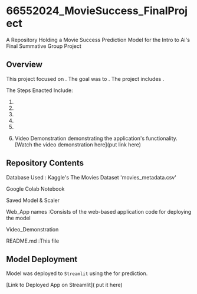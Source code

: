 # 66552024_MovieSuccess_FinalProject
A Repository Holding a Movie Success Prediction Model for the Intro to Ai's Final Summative Group Project 


## Overview
This project focused on . The goal was to . The project includes .

The Steps Enacted Include:

1.

2. 

3.
   
4. 
   
5. 
   
6. Video Demonstration demonstrating the application's functionality.  [Watch the video demonstration here](put link here)



## Repository Contents
Database Used : Kaggle's The Movies Dataset 'movies_metadata.csv'

Google Colab Notebook

Saved  Model & Scaler

Web_App names  :Consists of the web-based application code for deploying the model

Video_Demonstration

README.md :This file


## Model Deployment
Model was deployed to `Streamlit` using the  for prediction.


[Link to Deployed App on Streamlit]( put it here)

